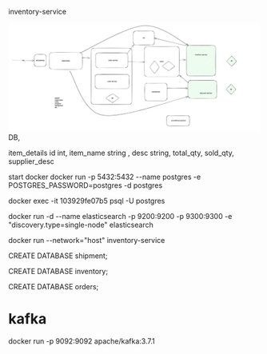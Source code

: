 inventory-service

![img.png](img.png)
DB,

item_details
id int,
item_name string ,
desc string,
total_qty,
sold_qty,
supplier_desc

start docker
docker run -p 5432:5432 --name postgres  -e POSTGRES_PASSWORD=postgres -d postgres

docker exec -it 103929fe07b5 psql -U postgres

docker run -d --name elasticsearch  -p 9200:9200 -p 9300:9300 -e "discovery.type=single-node" elasticsearch


docker run  --network="host"  inventory-service

CREATE DATABASE shipment;

CREATE DATABASE inventory;

CREATE DATABASE orders;

# kafka

docker run -p 9092:9092 apache/kafka:3.7.1

